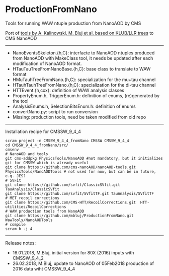 # ProductionFromNano

Tools for running WAW ntuple production from NanoAOD by CMS

Port of [tools by A. Kalinowski, M. Bluj et al. based on KLUB/LLR trees](https://github.com/akalinow/Production.git) to CMS NanoAOD

---

* NanoEventsSkeleton.{h,C}: interfacte to NanoAOD ntuples produced from NanoAOD with MakeClass tool, it needs be updated after each modification of NanoAOD format.
* HTauTauTreeFromNanoBase.{h,C}: base class to translate to WAW format
* HMuTauhTreeFromNano.{h,C}: specialization for the mu+tau channel
* HTauhTauhTreeFromNano.{h,C}: specialization for the di-tau channel
* HTTEvent.{h,cxx}: definition of WAW analysis classes
* PropertyEnum.h, TriggerEnum.h: definition of enums, (re)generated by the tool
* AnalysisEnums.h, SelectionBitsEnum.h: definition of enums
* convertNano.py: script to run conversion
* Missing: production tools, need be taken modified from old repo

---

Installation recipe for CMSSW_9_4_4
```
scram project -n CMSSW_9_4_4_fromNano CMSSW CMSSW_9_4_4
cd CMSSW_9_4_4_fromNano/src/
cmsenv
# NanoAOD and tools 
git cms-addpkg PhysicsTools/NanoAOD #not mandatory, but it initializes git for CMSSW which is already useful
git clone https://github.com/cms-nanoAOD/nanoAOD-tools.git PhysicsTools/NanoAODTools # not used for now, but can be in future, e.g. JES?
# SVFit
git clone https://github.com/svfit/ClassicSVfit.git TauAnalysis/ClassicSVfit 
git clone https://github.com/svfit/SVfitTF.git TauAnalysis/SVfitTF
# MET recoil corrections
git clone https://github.com/CMS-HTT/RecoilCorrections.git  HTT-utilities/RecoilCorrections
# WAW production tools from NanoAOD
git clone https://github.com/mbluj/ProductionFromNano.git WawTools/NanoAODTools
# compile
scram b -j 4
```


---
Release notes:
* 16.01.2018, M.Bluj, initial version for 80X (2016) inputs with CMSSW_9_4_2
* 26.02.2018, M.Bluj, update to NanoAOD of 05Feb2018 production of 2016 data wiht CMSSW_9_4_4